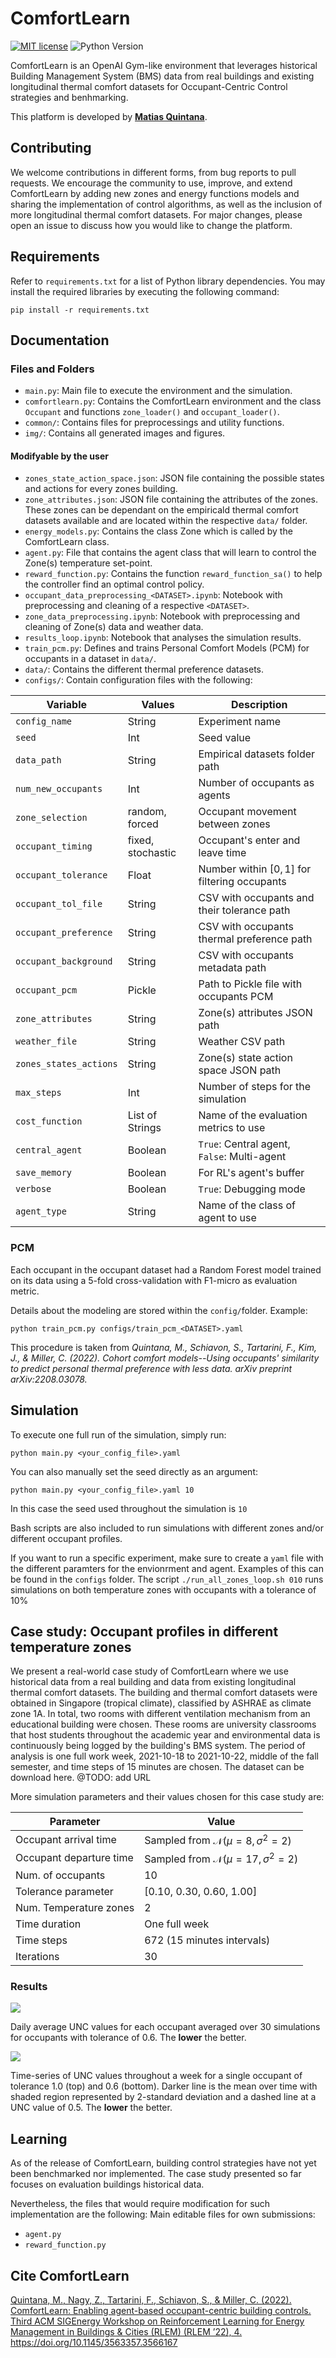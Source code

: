 # ComfortLearn

[![MIT license](https://img.shields.io/badge/License-MIT-blue.svg)](https://lbesson.mit-license.org/)  ![Python Version](https://upload.wikimedia.org/wikipedia/commons/a/a5/Blue_Python_3.8_Shield_Badge.svg)

ComfortLearn is an OpenAI Gym-like environment that leverages historical Building Management System (BMS) data from real buildings and existing longitudinal thermal comfort datasets for Occupant-Centric Control strategies and benhmarking.

This platform is developed by [**Matias Quintana**](https://matiasquintana.com/).

## Contributing
We welcome contributions in different forms, from bug reports to pull requests.
We encourage the community to use, improve, and extend ComfortLearn by adding new zones and energy functions models and sharing the implementation of control algorithms, as well as the inclusion of more longitudinal thermal comfort datasets.
For major changes, please open an issue to discuss how you would like to change the platform.

## Requirements

Refer to `requirements.txt` for a list of Python library dependencies. You may install the required libraries by executing the following command:

`pip install -r requirements.txt`

## Documentation

### Files and Folders

- `main.py`: Main file to execute the environment and the simulation.
- `comfortlearn.py`: Contains the ComfortLearn environment and the class `Occupant` and functions `zone_loader()` and `occupant_loader()`.
- `common/`: Contains files for preprocessings and utility functions.
- `img/`: Contains all generated images and figures.

#### Modifyable by the user
- `zones_state_action_space.json`: JSON file containing the possible states and actions for every zones building.
- `zone_attributes.json`: JSON file containing the attributes of the zones. These zones can be dependant on the empiricald thermal comfort datasets available and are located within the respective `data/` folder.
- `energy_models.py`: Contains the class Zone which is called by the ComfortLearn class.
- `agent.py`: File that contains the agent class that will learn to control the Zone(s) temperature set-point.
- `reward_function.py`: Contains the function `reward_function_sa()` to help the controller find an optimal control policy.
- `occupant_data_preprocessing_<DATASET>.ipynb`: Notebook with preprocessing and cleaning of a respective `<DATASET>`.
- `zone_data_preprocessing.ipynb`: Notebook with preprocessing and cleaning of Zone(s) data and weather data.
- `results_loop.ipynb`: Notebook that analyses the simulation results.
- `train_pcm.py`: Defines and trains Personal Comfort Models (PCM) for occupants in a dataset in `data/`.
- `data/`: Contains the different thermal preference datasets.
- `configs/`: Contain configuration files with the following:

| Variable | Values | Description |
| -------- | ------ | ----------  |
| `config_name` | String | Experiment name |
| `seed` | Int | Seed value |
| `data_path` | String | Empirical datasets folder path |
| `num_new_occupants` | Int | Number of occupants as agents |
| `zone_selection` | random, forced | Occupant movement between zones |
| `occupant_timing` | fixed, stochastic | Occupant's enter and leave time |
| `occupant_tolerance` | Float | Number within $[0, 1]$ for filtering occupants |
| `occupant_tol_file` | String | CSV with occupants and their tolerance path |
| `occupant_preference` | String | CSV with occupants thermal preference path |
| `occupant_background` |String | CSV with occupants metadata path |
| `occupant_pcm` | Pickle | Path to Pickle file with occupants PCM |
| `zone_attributes` | String | Zone(s) attributes JSON path |
| `weather_file` | String | Weather CSV path |
| `zones_states_actions` | String | Zone(s) state action space JSON path |
| `max_steps` | Int | Number of steps for the simulation |
| `cost_function` | List of Strings | Name of the evaluation metrics to use |
| `central_agent` | Boolean | `True`: Central agent, `False`: Multi-agent |
| `save_memory` | Boolean | For RL's agent's buffer |
| `verbose` | Boolean | `True`: Debugging mode |
| `agent_type` | String | Name of the class of agent to use |

### PCM
Each occupant in the occupant dataset had a Random Forest model trained on its
data using a 5-fold cross-validation with F1-micro as evaluation metric.

Details about the modeling are stored within the `config/`folder.
Example:

`python train_pcm.py configs/train_pcm_<DATASET>.yaml`

This procedure is taken from *Quintana, M., Schiavon, S., Tartarini, F., Kim, J., & Miller, C. (2022). Cohort comfort models--Using occupants' similarity to predict personal thermal preference with less data. arXiv preprint arXiv:2208.03078.*

## Simulation
To execute one full run of the simulation, simply run:

`python main.py <your_config_file>.yaml`

You can also manually set the seed directly as an argument:

`python main.py <your_config_file>.yaml 10`

In this case the seed used throughout the simulation is `10`

Bash scripts are also included to run simulations with different zones and/or different occupant profiles.

If you want to run a specific experiment, make sure to create a `yaml` file with the different paramters for the envionrment and agent. Examples of this can be found in the `configs` folder.
The script `./run_all_zones_loop.sh 010` runs simulations on both temperature zones with occupants with a tolerance of 10%

## Case study: Occupant profiles in different temperature zones
We present a real-world case study of ComfortLearn where we use historical data from a real building and data from existing longitudinal thermal comfort datasets.
The building and thermal comfort datasets were obtained in Singapore (tropical climate), classified by ASHRAE as climate zone 1A.
In total, two rooms with different ventilation mechanism from an educational building were chosen.
These rooms are university classrooms that host students throughout the academic year and environmental data is continuously being logged by the building's BMS system.
The period of analysis is one full work week, 2021-10-18 to 2021-10-22, middle of the fall semester, and time steps of 15 minutes are chosen.
The dataset can be download here. @TODO: add URL

More simulation parameters and their values chosen for this case study are:

|       Parameter         |                         Value                           |
| ----------------------- | ------------------------------------------------------- |
| Occupant arrival time   | Sampled from $\mathcal{N}(\mu=8, \sigma^{2}=2)$         |
| Occupant departure time | Sampled from $\mathcal{N}(\mu=17, \sigma^{2}=2)$        |
| Num. of occupants       | 10                                                      |
| Tolerance parameter     | [0.10, 0.30, 0.60, 1.00]                                |
| Num. Temperature zones  | 2                                                       |
| Time duration           | One full week                                           |
| Time steps              | 672 (15 minutes intervals)                              |
| Iterations              | 30                                                      |

### Results
![](img/heatmp_baseline_zones_tolerance060_week_iters.png)

Daily average UNC values for each occupant averaged over 30 simulations for occupants with tolerance of $0.6$.
The **lower** the better.

![](img/unc_ts.png)

Time-series of UNC values throughout a week for a single occupant of tolerance $1.0$ (top) and $0.6$ (bottom).
Darker line is the mean over time with shaded region represented by 2-standard deviation and a dashed line at a UNC value of $0.5$.
The **lower** the better.

## Learning
As of the release of ComfortLearn, building control strategies have not yet been benchmarked nor implemented.
The case study presented so far focuses on evaluation buildings historical data.

Nevertheless, the files that would require modification for such implementation are the following:
Main editable files for own submissions:
- ``agent.py``
- ``reward_function.py``

## Cite ComfortLearn
[Quintana, M., Nagy, Z., Tartarini, F., Schiavon, S., & Miller, C. (2022). ComfortLearn: Enabling agent-based occupant-centric building controls. Third ACM SIGEnergy Workshop on Reinforcement Learning for Energy Management in Buildings & Cities (RLEM) (RLEM ’22), 4. https://doi.org/10.1145/3563357.3566167
](https://doi.org/10.1145/3563357.3566167)
